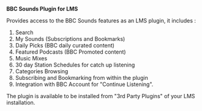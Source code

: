 <strong>BBC Sounds Plugin for LMS</strong>

Provides access to the BBC Sounds features as an LMS plugin, it includes :

1. Search
2. My Sounds (Subscriptions and Bookmarks)
3. Daily Picks (BBC daily curated content) 
4. Featured Podcasts (BBC Promoted content)
5. Music Mixes
6. 30 day Station Schedules for catch up listening
7. Categories Browsing
8. Subscribing and Bookmarking from within the plugin
9. Integration with BBC Account for "Continue Listening".

The plugin is available to be installed from "3rd Party Plugins" of your LMS installation.

